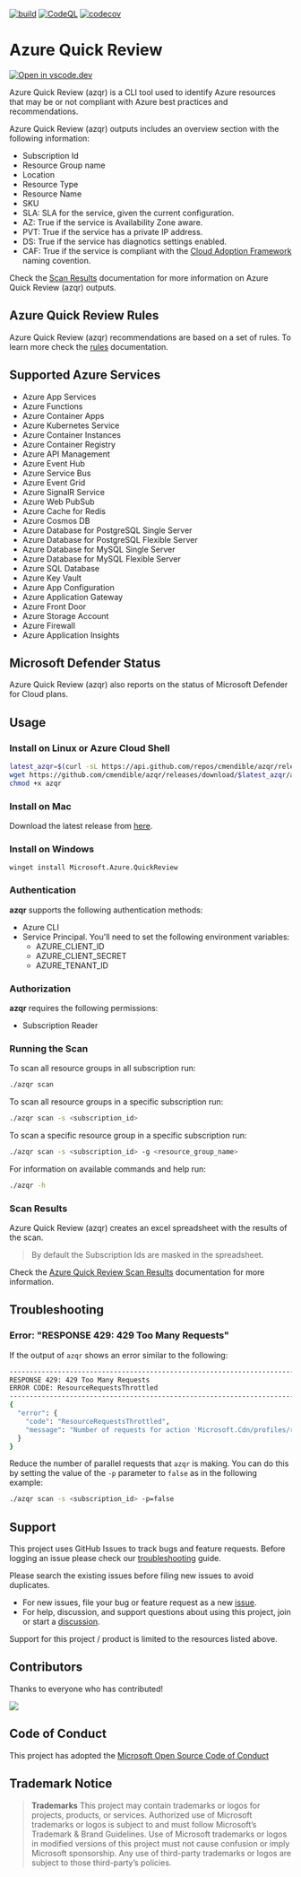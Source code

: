 [![build](https://github.com/cmendible/azqr/actions/workflows/build.yaml/badge.svg)](https://github.com/cmendible/azqr/actions/workflows/build.yaml)
[![CodeQL](https://github.com/Azure/azqr/actions/workflows/codeql.yml/badge.svg)](https://github.com/Azure/azqr/actions/workflows/codeql.yml)
[![codecov](https://codecov.io/gh/cmendible/azqr/branch/main/graph/badge.svg?token=VReik9rs3l)](https://codecov.io/gh/cmendible/azqr)

# Azure Quick Review

[![Open in vscode.dev](https://img.shields.io/badge/Open%20in-vscode.dev-blue)](https://vscode.dev/github/Azure/azqr)

Azure Quick Review (azqr) is a CLI tool used to identify Azure resources that may be or not compliant with Azure best practices and recommendations. 

Azure Quick Review (azqr) outputs includes an overview section with the following information:

* Subscription Id
* Resource Group name
* Location
* Resource Type
* Resource Name
* SKU
* SLA: SLA for the service, given the current configuration.
* AZ: True if the service is Availability Zone aware.
* PVT: True if the service has a private IP address. 
* DS: True if the service has diagnotics settings enabled.
* CAF: True if the service is compliant with the [Cloud Adoption Framework](https://learn.microsoft.com/en-us/azure/cloud-adoption-framework/ready/azure-best-practices/resource-abbreviations) naming covention.

Check the [Scan Results](#scan-results) documentation for more information on Azure Quick Review (azqr) outputs.

## Azure Quick Review Rules

Azure Quick Review (azqr) recommendations are based on a set of rules. To learn more check the [rules](docs/rules/README.md) documentation.

## Supported Azure Services

* Azure App Services
* Azure Functions
* Azure Container Apps
* Azure Kubernetes Service
* Azure Container Instances
* Azure Container Registry
* Azure API Management
* Azure Event Hub
* Azure Service Bus
* Azure Event Grid
* Azure SignalR Service
* Azure Web PubSub
* Azure Cache for Redis
* Azure Cosmos DB
* Azure Database for PostgreSQL Single Server
* Azure Database for PostgreSQL Flexible Server
* Azure Database for MySQL Single Server
* Azure Database for MySQL Flexible Server
* Azure SQL Database
* Azure Key Vault
* Azure App Configuration
* Azure Application Gateway
* Azure Front Door
* Azure Storage Account
* Azure Firewall
* Azure Application Insights

## Microsoft Defender Status

Azure Quick Review (azqr) also reports on the status of Microsoft Defender for Cloud plans.

## Usage

### Install on Linux or Azure Cloud Shell

```bash
latest_azqr=$(curl -sL https://api.github.com/repos/cmendible/azqr/releases/latest | jq -r ".tag_name" | cut -c1-)
wget https://github.com/cmendible/azqr/releases/download/$latest_azqr/azqr-ubuntu-latest-amd64 -O azqr
chmod +x azqr
```

### Install on Mac

Download the latest release from [here](https://github.com/cmendible/azqr/releases).

### Install on Windows

```console
winget install Microsoft.Azure.QuickReview
```

### 

### Authentication

**azqr** supports the following authentication methods:

* Azure CLI
* Service Principal. You'll need to set the following environment variables:
  * AZURE_CLIENT_ID
  * AZURE_CLIENT_SECRET
  * AZURE_TENANT_ID

### Authorization

**azqr** requires the following permissions:

* Subscription Reader

### Running the Scan

To scan all resource groups in all subscription run:

```bash
./azqr scan
```

To scan all resource groups in a specific subscription run:

```bash
./azqr scan -s <subscription_id>
```

To scan a specific resource group in a specific subscription run:

```bash
./azqr scan -s <subscription_id> -g <resource_group_name>
```

For information on available commands and help run:

```bash
./azqr -h
```

### Scan Results

Azure Quick Review (azqr) creates an excel spreadsheet with the results of the scan.

> By default the Subscription Ids are masked in the spreadsheet.

Check the [Azure Quick Review Scan Results](docs/scan_results/README.md) documentation for more information.

## Troubleshooting

### Error: "RESPONSE 429: 429 Too Many Requests"

If the output of `azqr` shows an error similar to the following:

```bash
--------------------------------------------------------------------------------
RESPONSE 429: 429 Too Many Requests
ERROR CODE: ResourceRequestsThrottled
--------------------------------------------------------------------------------
{
  "error": {
    "code": "ResourceRequestsThrottled",
    "message": "Number of requests for action 'Microsoft.Cdn/profiles/read' exceeded the limit of '50' for time interval '00:05:00'. Please try again after '372' seconds."
  }
}
```

Reduce the number of parallel requests that `azqr` is making. You can do this by setting the value of the `-p` parameter to `false` as in the following example:

```bash
./azqr scan -s <subscription_id> -p=false
```

## Support

This project uses GitHub Issues to track bugs and feature requests.
Before logging an issue please check our [troubleshooting](#troubleshooting) guide.

Please search the existing issues before filing new issues to avoid duplicates.

- For new issues, file your bug or feature request as a new [issue](https://github.com/Azure/azqr/issues).
- For help, discussion, and support questions about using this project, join or start a [discussion](https://github.com/Azure/azqr/discussions).

Support for this project / product is limited to the resources listed above.

## Contributors

Thanks to everyone who has contributed!

<a href="https://github.com/cmendible/azqr/graphs/contributors">
  <img src="https://contributors-img.web.app/image?repo=cmendible/azqr" />
</a>

## Code of Conduct

This project has adopted the [Microsoft Open Source Code of Conduct](CODE_OF_CONDUCT.md)

## Trademark Notice

> **Trademarks** This project may contain trademarks or logos for projects, products, or services. Authorized use of Microsoft trademarks or logos is subject to and must follow Microsoft’s Trademark & Brand Guidelines. Use of Microsoft trademarks or logos in modified versions of this project must not cause confusion or imply Microsoft sponsorship. Any use of third-party trademarks or logos are subject to those third-party’s policies.
